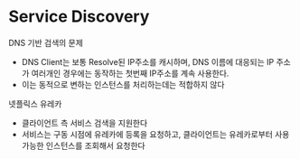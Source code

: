 # Service Discovery

DNS 기반 검색의 문제
- DNS Client는 보통 Resolve된 IP주소를 캐시하며, DNS 이름에 대응되는 IP 주소가 여러개인 경우에는 동작하는 첫번째 IP주소를 계속 사용한다. 
- 이는 동적으로 변하는 인스턴스를 처리하는데는 적합하지 않다

넷플릭스 유레카
- 클라이언트 측 서비스 검색을 지원한다
- 서비스는 구동 시점에 유레카에 등록을 요청하고, 클라이언트는 유레카로부터 사용 가능한 인스턴스를 조회해서 요청한다

